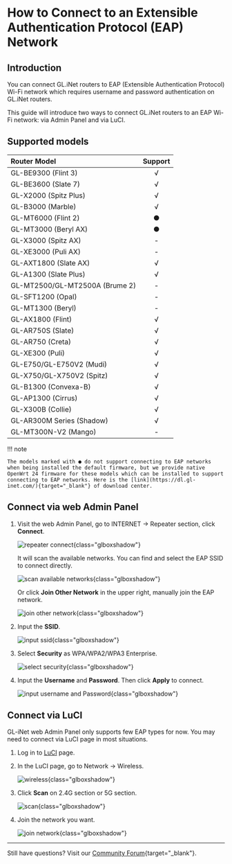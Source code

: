 # How to Connect to an Extensible Authentication Protocol (EAP) Network

## Introduction

You can connect GL.iNet routers to EAP (Extensible Authentication Protocol) Wi-Fi network which requires username and password authentication on GL.iNet routers.

This guide will introduce two ways to connect GL.iNet routers to an EAP Wi-Fi network: via Admin Panel and via LuCI.

## Supported models

| Router Model                   | Support   |
| :----------------------------- | :-------: |
| GL-BE9300 (Flint 3)            | √         |
| GL-BE3600 (Slate 7)            | √         |
| GL-X2000 (Spitz Plus)          | √         |
| GL-B3000 (Marble)              | √         |
| GL-MT6000 (Flint 2)            | ●         |
| GL-MT3000 (Beryl AX)           | ●         |
| GL-X3000 (Spitz AX)            | -         |
| GL-XE3000 (Puli AX)            | -         |
| GL-AXT1800 (Slate AX)          | √         |
| GL-A1300 (Slate Plus)          | √         |
| GL-MT2500/GL-MT2500A (Brume 2) | -         |
| GL-SFT1200 (Opal)              | -         |
| GL-MT1300 (Beryl)              | -         |
| GL-AX1800 (Flint)              | √         |
| GL-AR750S (Slate)              | √         |
| GL-AR750 (Creta)               | √         |
| GL-XE300 (Puli)                | √         |
| GL-E750/GL-E750V2 (Mudi)       | √         |
| GL-X750/GL-X750V2 (Spitz)      | √         |
| GL-B1300 (Convexa-B)           | √         |
| GL-AP1300 (Cirrus)             | √         |
| GL-X300B (Collie)              | √         |
| GL-AR300M Series (Shadow)      | √         |
| GL-MT300N-V2 (Mango)           | -         |

!!! note

    The models marked with ● do not support connecting to EAP networks when being installed the default firmware, but we provide native OpenWrt 24 firmware for these models which can be installed to support connecting to EAP networks. Here is the [link](https://dl.gl-inet.com/){target="_blank"} of download center.

## Connect via web Admin Panel

1. Visit the web Admin Panel, go to INTERNET -> Repeater section, click **Connect**.

    ![repeater connect](https://static.gl-inet.com/docs/router/en/4/tutorials/eap/repeater_connect.png){class="glboxshadow"}

    It will scan the available networks. You can find and select the EAP SSID to connect directly.

    ![scan available networks](https://static.gl-inet.com/docs/router/en/4/tutorials/eap/scan_available_wifi.png){class="glboxshadow"}

    Or click **Join Other Network** in the upper right, manually join the EAP network.

    ![join other network](https://static.gl-inet.com/docs/router/en/4/tutorials/eap/join_other_network.png){class="glboxshadow"}

2. Input the **SSID**.

    ![input ssid](https://static.gl-inet.com/docs/router/en/4/tutorials/eap/ssid.png){class="glboxshadow"}

3. Select **Security** as WPA/WPA2/WPA3 Enterprise.

    ![select security](https://static.gl-inet.com/docs/router/en/4/tutorials/eap/select_security.jpg){class="glboxshadow"}

4. Input the **Username** and **Password**. Then click **Apply** to connect.

    ![input username and Password](https://static.gl-inet.com/docs/router/en/4/tutorials/eap/username_and_password.jpg){class="glboxshadow"}

## Connect via LuCI

GL-iNet web Admin Panel only supports few EAP types for now. You may need to connect via LuCI page in most situations.

1. Log in to [LuCI](https://docs.gl-inet.com/router/en/4/faq/what_is_luci/) page.

2. In the LuCI page, go to Network -> Wireless.

    ![wireless](https://static.gl-inet.com/docs/router/en/4/tutorials/eap/luci_network_wireless.png){class="glboxshadow"}

3. Click **Scan** on 2.4G section or 5G section.

    ![scan](https://static.gl-inet.com/docs/router/en/4/tutorials/eap/luci_wireless_scan.png){class="glboxshadow"}

4. Join the network you want.

    ![join network](https://static.gl-inet.com/docs/router/en/4/tutorials/eap/luci_join_network.png){class="glboxshadow"}

---

Still have questions? Visit our [Community Forum](https://forum.gl-inet.com){target="_blank"}.












